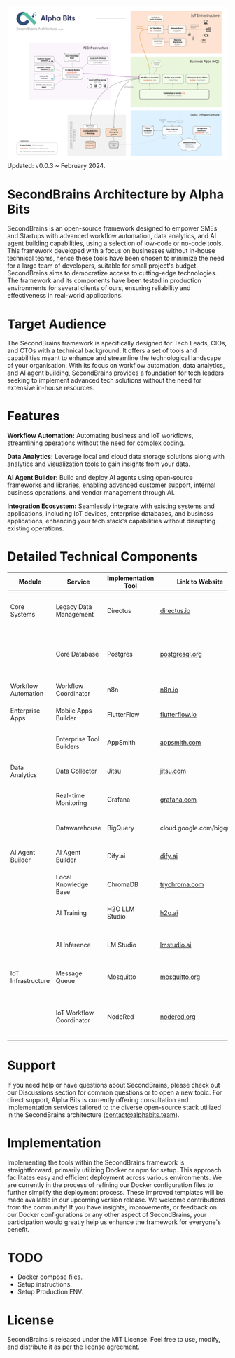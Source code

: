 ![SecondBrains](assets/images/v0.0.3.jpg)
Updated: v0.0.3 ~ February 2024.

# SecondBrains Architecture by Alpha Bits

SecondBrains is an open-source framework designed to empower SMEs and Startups with advanced workflow automation, data analytics, and AI agent building capabilities, using a selection of low-code or no-code tools. This framework developed with a focus on businesses without in-house technical teams, hence these tools have been chosen to minimize the need for a large team of developers, suitable for small project's budget. SecondBrains aims to democratize access to cutting-edge technologies. The framework and its components have been tested in production environments for several clients of ours, ensuring reliability and effectiveness in real-world applications.

# Target Audience

The SecondBrains framework is specifically designed for Tech Leads, CIOs, and CTOs with a technical background. It offers a set of tools and capabilities meant to enhance and streamline the technological landscape of your organisation. With its focus on workflow automation, data analytics, and AI agent building, SecondBrains provides a foundation for tech leaders seeking to implement advanced tech solutions without the need for extensive in-house resources.

# Features

**Workflow Automation:** Automating business and IoT workflows, streamlining operations without the need for complex coding.

**Data Analytics:** Leverage local and cloud data storage solutions along with analytics and visualization tools to gain insights from your data.

**AI Agent Builder:** Build and deploy AI agents using open-source frameworks and libraries, enabling advanced customer support, internal business operations, and vendor management through AI.

**Integration Ecosystem:** Seamlessly integrate with existing systems and applications, including IoT devices, enterprise databases, and business applications, enhancing your tech stack's capabilities without disrupting existing operations.

# Detailed Technical Components

| Module              | Service                  | Implementation Tool | Link to Website                               | Role of Component                                                              |
| ------------------- | ------------------------ | ------------------- | --------------------------------------------- | ------------------------------------------------------------------------------ |
| Core Systems        | Legacy Data Management   | Directus            | [directus.io](https://directus.io/)           | No-code back-end-as-a-service or also known as Headless CMS                    |
|                     | Core Database            | Postgres            | [postgresql.org](https://www.postgresql.org/) | Postgres to work with Directus, SQL is preferred for data analytics purposes   |
| Workflow Automation | Workflow Coordinator     | n8n                 | [n8n.io](https://n8n.io/)                     | Automates business and IoT workflows                                           |
| Enterprise Apps     | Mobile Apps Builder      | FlutterFlow         | [flutterflow.io](https://flutterflow.io/)     | Enables rapid mobile app development                                           |
|                     | Enterprise Tool Builders | AppSmith            | [appsmith.com](https://www.appsmith.com/)     | Low-code platform for building internal tools                                  |
| Data Analytics      | Data Collector           | Jitsu               | [jitsu.com](https://jitsu.com/)               | Collects data from various sources                                             |
|                     | Real-time Monitoring     | Grafana             | [grafana.com](https://grafana.com/)           | Visualizes data from multiple sources in real-time                             |
|                     | Datawarehouse            | BigQuery            | cloud.google.com/bigquery                     | Stores and analyzes large volumes of data                                      |
| AI Agent Builder    | AI Agent Builder         | Dify.ai             | [dify.ai](https://dify.ai/)                   | Provides tools for building and deploying AI agents                            |
|                     | Local Knowledge Base     | ChromaDB            | [trychroma.com](https://www.trychroma.com/)   | Stores local knowledge for AI inference                                        |
|                     | AI Training              | H2O LLM Studio      | [h2o.ai](https://h2o.ai/)                     | Facilitates local LLM fine-tuning and training of AI models                    |
|                     | AI Inference             | LM Studio           | [lmstudio.ai](https://lmstudio.ai/)           | local LLM inference using open-source LLM models                               |
| IoT Infrastructure  | Message Queue            | Mosquitto           | [mosquitto.org](https://mosquitto.org/)       | Facilitates message queuing for IoT communications                             |
|                     | IoT Workflow Coordinator | NodeRed             | [nodered.org](https://nodered.org/)           | Enables low-code programming for event-driven IoT applications                 |

# Support
If you need help or have questions about SecondBrains, please check out our Discussions section for common questions or to open a new topic. For direct support, Alpha Bits is currently offering consultation and implementation services tailored to the diverse open-source stack utilized in the SecondBrains architecture ([contact@alphabits.team](mailto:contact@alphabits.team)).

# Implementation

Implementing the tools within the SecondBrains framework is straightforward, primarily utilizing Docker or npm for setup. This approach facilitates easy and efficient deployment across various environments. We are currently in the process of refining our Docker configuration files to further simplify the deployment process. These improved templates will be made available in our upcoming version release. We welcome contributions from the community! If you have insights, improvements, or feedback on our Docker configurations or any other aspect of SecondBrains, your participation would greatly help us enhance the framework for everyone's benefit.

# TODO

- Docker compose files.
- Setup instructions.
- Setup Production ENV.

# License
SecondBrains is released under the MIT License. Feel free to use, modify, and distribute it as per the license agreement.
